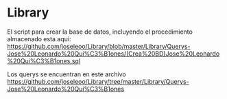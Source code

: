 # Library
El script para crear la base de datos, incluyendo el procedimiento almacenado esta aqui: https://github.com/joseleoo/Library/blob/master/Library/Querys-Jose%20Leonardo%20Qui%C3%B1ones/(Crea%20BD)Jose%20Leonardo%20Qui%C3%B1ones.sql

Los querys se encuentran en este archivo https://github.com/joseleoo/Library/tree/master/Library/Querys-Jose%20Leonardo%20Qui%C3%B1ones
